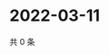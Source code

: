 # 2022-03-11

共 0 条

<!-- BEGIN WEIBO -->
<!-- 最后更新时间 Fri Mar 11 2022 13:00:47 GMT+0800 (China Standard Time) -->

<!-- END WEIBO -->
